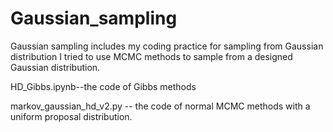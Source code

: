 # Gaussian_sampling
Gaussian sampling includes my coding practice for sampling from Gaussian distribution
I tried to use MCMC methods to sample from a designed Gaussian distribution.

HD_Gibbs.ipynb--the code of Gibbs methods 

markov_gaussian_hd_v2.py -- the code of normal MCMC methods with a uniform proposal distribution.

